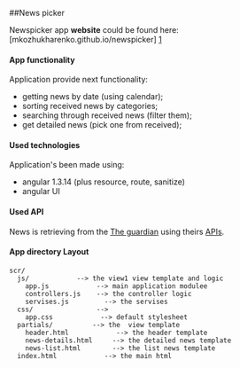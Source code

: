 ##News picker 

Newspicker app **website** could be found here: [mkozhukharenko.github.io/newspicker] [1]

#### App functionality
Application provide next functionality:
+ getting news by date (using calendar);
+ sorting received news by categories;
+ searching through received news (filter them);
+ get detailed news (pick one from received);

#### Used technologies
Application's been made using:
+ angular 1.3.14 (plus resource, route, sanitize)
+ angular UI

#### Used API
News is retrieving from the [The guardian][2]  using theirs [APIs][3].

#### App directory Layout
```
scr/                    
  js/            --> the view1 view template and logic
    app.js            --> main application modulee
    controllers.js    --> the controller logic
    servises.js         --> the servises
  css/                --> 
    app.css            --> default stylesheet
  partials/          --> the  view template 
    header.html            --> the header template
    news-details.html     --> the detailed news template
    news-list.html        --> the list news template
  index.html            --> the main html 
```

 [1]: http://mkozhukharenko.github.io/newspicker/src/index.html#/news
 [2]: http://www.theguardian.com/uk
 [3]: http://open-platform.theguardian.com/
